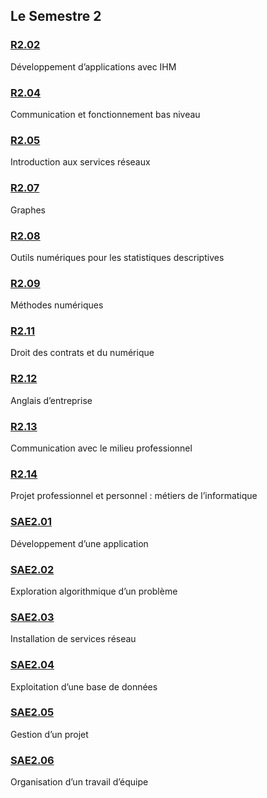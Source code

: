 ## Le Semestre 2

### [R2.02](./R2.02)
Développement d’applications avec IHM

### [R2.04](./R2.04)
Communication et fonctionnement bas niveau

### [R2.05](./R2.05)
Introduction aux services réseaux

### [R2.07](./R2.07)
Graphes

### [R2.08](./R2.08)
Outils numériques pour les statistiques descriptives

### [R2.09](./R2.09)
Méthodes numériques

### [R2.11](./R2.11)
Droit des contrats et du numérique

### [R2.12](./R2.12)
Anglais d’entreprise

### [R2.13](./R2.13)
Communication avec le milieu professionnel

### [R2.14](./R2.14)
Projet professionnel et personnel : métiers de l’informatique

### [SAE2.01](./SAE2.01)
Développement d’une application

### [SAE2.02](./SAE2.02)
Exploration algorithmique d’un problème

### [SAE2.03](./SAE2.03)
Installation de services réseau

### [SAE2.04](./SAE2.04)
Exploitation d’une base de données

### [SAE2.05](./SAE2.05)
Gestion d’un projet

### [SAE2.06](./SAE2.06)
Organisation d’un travail d’équipe
